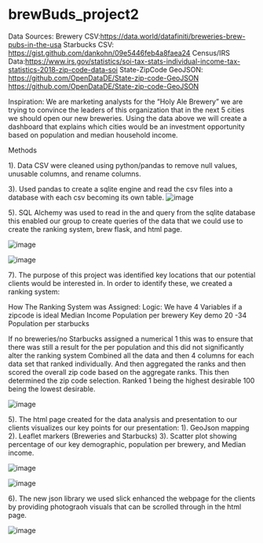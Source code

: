 # brewBuds_project2
 
Data Sources:
Brewery CSV:https://data.world/datafiniti/breweries-brew-pubs-in-the-usa
Starbucks CSV: https://gist.github.com/dankohn/09e5446feb4a8faea24
Census/IRS Data:https://www.irs.gov/statistics/soi-tax-stats-individual-income-tax-statistics-2018-zip-code-data-soi
State-ZipCode GeoJSON: 
https://github.com/OpenDataDE/State-zip-code-GeoJSON
https://github.com/OpenDataDE/State-zip-code-GeoJSON

Inspiration:
We are marketing analysts for the “Holy Ale Brewery” we are trying to convince the leaders of this organization that in the next 5 cities we should open our new breweries. Using the data above we will create a dashboard that explains which cities would be an investment opportunity based on population and median household income.


Methods 

1). Data CSV were cleaned using python/pandas to remove null values, unusable columns, and rename columns. 

3). Used pandas to create a sqlite engine and read the csv files into a database with each csv becoming its own table. 
![image](https://user-images.githubusercontent.com/73393825/111224040-50bb6d00-85b4-11eb-8302-82ecec1f9b05.png)

5). SQL Alchemy was used to read in the and query from the sqlite database this enabled our group to create queries of the data that we could use to create the ranking system, brew flask, and html page. 

![image](https://user-images.githubusercontent.com/73393825/111224498-ebb44700-85b4-11eb-8841-f534b1161afc.png)


![image](https://user-images.githubusercontent.com/73393825/111224388-c6bfd400-85b4-11eb-82ec-2baf791d3ad9.png)


7). The purpose of this project was identified key locations that our potential clients would be interested in. In order to identify these, we created a ranking system:

How The Ranking System was Assigned: 
Logic: We have 4 Variables if a zipcode is ideal 
	Median Income
	Population per brewery
	Key demo 20 -34 
	Population per starbucks 

If no breweries/no Starbucks assigned a numerical 1 this was to ensure that there was still a result for the per population and this did not significantly alter the ranking system 
Combined all the data and then 4 columns for each data set that ranked individually. And then aggregated the ranks and then scored the overall zip code based on the aggregate ranks. This then determined the zip code selection. Ranked 1 being the highest desirable 100 being the lowest desirable.

![image](https://user-images.githubusercontent.com/73393825/111224733-3cc43b00-85b5-11eb-9a88-774c0ff094b2.png)


5). The html page created for the data analysis and presentation to our clients visualizes our key points for our presentation:
	1). GeoJson mapping
	2). Leaflet markers (Breweries and Starbucks)
	3). Scatter plot showing percentage of our key demographic, population per brewery, and Median income.

![image](https://user-images.githubusercontent.com/73393825/111224574-05ee2500-85b5-11eb-847a-f7566e4b1b12.png)

![image](https://user-images.githubusercontent.com/73393825/111224618-156d6e00-85b5-11eb-8b4d-6fd7f45e2d35.png)



6). The new json library we used slick enhanced the webpage for the clients by providing photograoh visuals that can be scrolled through in the html page.

![image](https://user-images.githubusercontent.com/73393825/111223081-0eddf700-85b3-11eb-8564-c1149d97c3f5.png)


